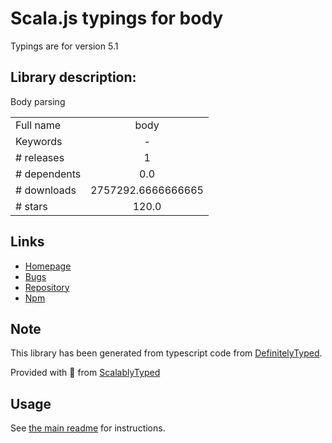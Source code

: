 
# Scala.js typings for body

Typings are for version 5.1

## Library description:
Body parsing

|                    |                 |
| ------------------ | :-------------: |
| Full name          | body |
| Keywords           | - |
| # releases         | 1 |
| # dependents       | 0.0 |
| # downloads        | 2757292.6666666665 |
| # stars            | 120.0 |

## Links
- [Homepage](https://github.com/Raynos/body)
- [Bugs](https://github.com/Raynos/body/issues)
- [Repository](https://github.com/Raynos/body)
- [Npm](https://www.npmjs.com/package/body)
    


## Note
This library has been generated from typescript code from [DefinitelyTyped](https://definitelytyped.org).

Provided with :purple_heart: from [ScalablyTyped](https://github.com/oyvindberg/ScalablyTyped)

## Usage
See [the main readme](../../readme.md) for instructions.


